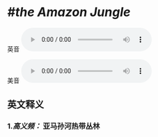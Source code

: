 # ***\#the Amazon Jungle*** 
英音
<audio src="./media/the Amazon Jungle-B.aac" controls="controls"></audio>

美音
<audio src="./media/the Amazon Jungle.aac" controls="controls"></audio>



  

英文释义
---
### 1.*高义频：* **亚马孙河热带丛林**  


